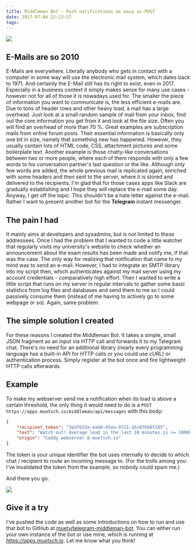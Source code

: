 ```yaml
---
title: Middleman Bot - Push notifications as easy as POST
date: 2017-07-04 22:13:57
tags:
---
```


![](https://apps.muetsch.io/images/o:auto?image=https://muetsch.io/images/middleman.png)

## E-Mails are so 2010
E-Mails are everywhere. Literally anybody who gets in contact with a computer in some way will use the electronic mail system, which dates back to 1971. And certainly the E-Mail still has its right to exist, even in 2017. Especially in a business context it simply makes sense for many use cases - however not for all of those it is nowadays used for. The smaller the piece of information you want to communicate is, the less efficient e-mails are. Due to tons of header rows and other heavy load, a mail has a large overhead. Just look at a small random sample of mail from your inbox, find out the core information you get from it and look at the file size. Often you will find an overhead of more than 70 %. Great examples are subscription mails from online forum posts. Their essential information is basically only one bit in size, namely that something new has happened. However, they usually contain lots of HTML code, CSS, attachment pictures and some boilerplate text. Another example is those chatty-like conversations between two or more people, where each of them responds with only a few words to his conversation partner's last question or the like. Although only few words are added, the whole previous mail is replicated again, enriched with some headers and then sent to the server, where it is stored and delivered to the recipients. I'm glad that for those cases apps like Slack are gradually establishing and I hope they will replace the e-mail some day. Anyway, I get off the topic. This shouldn't be a hate letter against the e-mail. Rather I want to present another bot for the __Telegram__ instant messenger.

## The pain I had
It mainly aims at developers and sysadmins, but is not limited to these addressees. Once I had the problem that I wanted to code a little watcher that regularly visits my university's website to check whether an announcement about the exam results has been made and notify me, if that was the case. The only way for realizing that notification that came to my mind was to send an e-mail. However, I had to integrate an SMTP library into my script then, which authenticates against my mail server using my account credentials - comparatively high effort. Then I wanted to write a little script that runs on my server in regular intervals to gather some basic statistics from log files and databases and send them to me so I could passively consume them (instead of me having to actively go to some webpage or so). Again, same problem. 

## The simple solution I created
For these reasons I created the Middleman Bot. It takes a simple, small JSON fragment as an input via HTTP call and forwards it to my Telegram chat. There's no need for an additional library (nearly every programming language has a built-in API for HTTP calls or you could use cURL) or authentication process. Simply register at the bot once and fire lightweight HTTP calls afterwards. 

## Example
To make my webserver send me a notification when its load is above a certain threshold, the only thing it would need to do is a `POST https://apps.muetsch.io/middleman/api/messages` with this body: 

```json
{
	"recipient_token": "3edf633a-eab0-45ea-9721-16c07bb8f245",
	"text": "Watch out! Average load in the last 10 minutes is >= 10000 requests per second.",
	"origin": "Caddy webserver @ muetsch.io"
}
```

The token is your unique identifier the bot uses internally to decide to which chat / recipient to route an incoming message to. (For the trolls among you: I've invalidated the token from the example, so nobody could spam me.)

And there you go. 

![](https://apps.muetsch.io/images/o:auto?image=https://muetsch.io/images/middleman2.png)


## Give it a try
I've pushed the code as well as some introductions on how to run and use that bot to GitHub at  [muety/telegram-middleman-bot](https://github.com/muety/telegram-middleman-bot). You can either run your own instance of the bot or use mine, which is running at _https://apps.muetsch.io_. Let me know what you think!